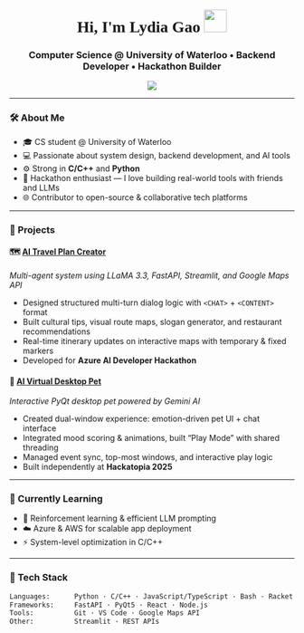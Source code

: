 <!-- Lydia Gao's GitHub Profile README -->

<h1 align="center" style="font-family: 'Times New Roman',Times, serif;">Hi, I'm Lydia Gao <img src="https://media.giphy.com/media/hvRJCLFzcasrR4ia7z/giphy.gif" width="40px"></h1>
<h3 align="center">Computer Science @ University of Waterloo • Backend Developer • Hackathon Builder</h3>

<div align="center" style="overflow-x:auto">
  <img src="https://readme-typing-svg.herokuapp.com?font=Fira+Code&size=20&pause=1000&color=8A2BE2&center=true&vCenter=true&multiline=true&width=700&height=90&lines=Passionate+about+backend+systems+and+AI+projects.;Love+turning+ideas+into+real+tools.;Building+for+impact,+with+every+line+of+code.">
</div>


---

### 🛠️ About Me

- 🎓 CS student @ University of Waterloo  
- 💻 Passionate about system design, backend development, and AI tools  
- ⚙️ Strong in **C/C++** and **Python**
- 🧠 Hackathon enthusiast — I love building real-world tools with friends and LLMs  
- 🌐 Contributor to open-source & collaborative tech platforms  

---

### 🚀 Projects

#### 🗺️ [AI Travel Plan Creator](https://github.com/ym2244/AI-Virtual-Pet)
*Multi-agent system using LLaMA 3.3, FastAPI, Streamlit, and Google Maps API*
- Designed structured multi-turn dialog logic with `<CHAT>` + `<CONTENT>` format
- Built cultural tips, visual route maps, slogan generator, and restaurant recommendations  
- Real-time itinerary updates on interactive maps with temporary & fixed markers  
- Developed for **Azure AI Developer Hackathon**  

#### 🐾 [AI Virtual Desktop Pet](https://github.com/ym2244/AI-Virtual-Pet)
*Interactive PyQt desktop pet powered by Gemini AI*
- Created dual-window experience: emotion-driven pet UI + chat interface
- Integrated mood scoring & animations, built “Play Mode” with shared threading
- Managed event sync, top-most windows, and interactive play logic
- Built independently at **Hackatopia 2025**  

---

### 🌱 Currently Learning

- 🧠 Reinforcement learning & efficient LLM prompting  
- ☁️ Azure & AWS for scalable app deployment  
- ⚡ System-level optimization in C/C++  

---

### 🧰 Tech Stack

```bash
Languages:      Python · C/C++ · JavaScript/TypeScript · Bash · Racket  
Frameworks:     FastAPI · PyQt5 · React · Node.js  
Tools:          Git · VS Code · Google Maps API  
Other:          Streamlit · REST APIs
